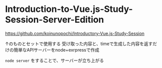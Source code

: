 # Introduction-to-Vue.js-Study-Session-Server-Edition

https://github.com/koinunopochi/Introductory-Vue.js-Study-Session

↑のものとセットで使用する
受け取った内容と、timeで生成した内容を返すだけの簡単なAPIサーバーをnode+exrpressで作成

```node server```
をすることで、サーバーが立ち上がる
